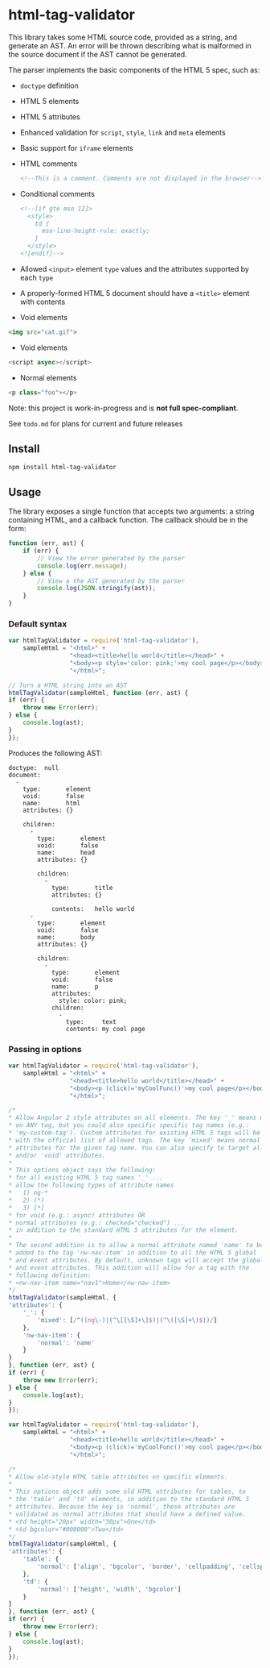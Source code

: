 # html-tag-validator
This library takes some HTML source code, provided as a string, and generate an
AST. An error will be thrown describing what is malformed in the source document
if the AST cannot be generated.

The parser implements the basic components of the HTML 5 spec, such as:
 - `doctype` definition
 - HTML 5 elements
 - HTML 5 attributes
 - Enhanced validation for `script`, `style`, `link` and `meta` elements
 - Basic support for `iframe` elements
 - HTML comments

	  ``` html
	  <!--This is a comment. Comments are not displayed in the browser-->
	  ```

 - Conditional comments

	  ``` html
	  <!--[if gte mso 12]>
	    <style>
	      td {
	        mso-line-height-rule: exactly;
	      }
	    </style>
	  <![endif]-->
	  ```

 - Allowed `<input>` element `type` values and the attributes supported by each `type`
 - A properly-formed HTML 5 document should have a `<title>` element with contents
 - Void elements

  ``` html
  <img src="cat.gif">
  ```

 - Void elements

 ``` javascript
 <script async></script>
```

 - Normal elements

 ``` javascript
 <p class="foo"></p>
 ```

Note: this project is work-in-progress and is **not full spec-compliant**.

See `todo.md` for plans for current and future releases

## Install

```
npm install html-tag-validator
```

## Usage

The library exposes a single function that accepts two arguments: a string
containing HTML, and a callback function. The callback should be in the form:

``` javascript
function (err, ast) {
	if (err) {
		// View the error generated by the parser
		console.log(err.message);
	} else {
		// View a the AST generated by the parser
		console.log(JSON.stringify(ast));
	}
}
```

### Default syntax

``` javascript
var htmlTagValidator = require('html-tag-validator'),
	sampleHtml = "<html>" +
			 	 "<head><title>hello world</title></head>" +
				 "<body><p style='color: pink;'>my cool page</p></body>" +
				 "</html>";

// Turn a HTML string into an AST
htmlTagValidator(sampleHtml, function (err, ast) {
if (err) {
	throw new Error(err);
} else {
	console.log(ast);
}
});
```

Produces the following AST:

```
doctype:  null
document:
  -
    type:       element
    void:       false
    name:       html
    attributes: {}

    children:
      -
        type:       element
        void:       false
        name:       head
        attributes: {}

        children:
          -
            type:       title
            attributes: {}

            contents:   hello world
      -
        type:       element
        void:       false
        name:       body
        attributes: {}

        children:
          -
            type:       element
            void:       false
            name:       p
            attributes:
              style: color: pink;
            children:
              -
                type:     text
                contents: my cool page
```

### Passing in options

``` javascript
var htmlTagValidator = require('html-tag-validator'),
	sampleHtml = "<html>" +
				 "<head><title>hello world</title></head>" +
				 "<body><p (click)='myCoolFunc()'>my cool page</p></body>" +
				 "</html>";

/*
* Allow Angular 2 style attributes on all elements. The key '_' means match
* on ANY tag, but you could also specific specific tag names (e.g.:
* 'my-custom-tag'). Custom attributes for existing HTML 5 tags will be merged
* with the official list of allowed tags. The key 'mixed' means normal or void
* attributes for the given tag name. You can also specify to target all 'normal'
* and/or 'void' attributes.
*
* This options object says the following:
* for all existing HTML 5 tag names '_' ...
* allow the following types of attribute names
*   1) ng-*
*   2) (*)  
*   3) [*]  
* for void (e.g.: async) attributes OR
* normal attributes (e.g.: checked="checked") ...
* in addition to the standard HTML 5 attributes for the element.
*
* The second addition is to allow a normal attribute named 'name' to be
* added to the tag 'nw-nav-item' in addition to all the HTML 5 global
* and event attributes. By default, unknown tags will accept the global
* and event attributes. This addition will allow for a tag with the
* following definition:
* <nw-nav-item name="nav1">Home</nw-nav-item>
*/
htmlTagValidator(sampleHtml, {
'attributes': {
	'_': {
		'mixed': [/^((ng\-)|(^\[[\S]+\]$)|(^\([\S]+\)$))/]
	},
	'nw-nav-item': {
		'normal': 'name'
	}
}
}, function (err, ast) {
if (err) {
	throw new Error(err);
} else {
	console.log(ast);
}
});
```

``` javascript
var htmlTagValidator = require('html-tag-validator'),
	sampleHtml = "<html>" +
				 "<head><title>hello world</title></head>" +
				 "<body><p (click)='myCoolFunc()'>my cool page</p></body>" +
				 "</html>";

/*
* Allow old-style HTML table attributes on specific elements.
*
* This options object adds some old HTML attributes for tables, to
* the 'table' and 'td' elements, in addition to the standard HTML 5
* attributes. Because the key is 'normal', these attributes are
* validated as normal attributes that should have a defined value.
* <td height="20px" width="30px">One</td>
* <td bgcolor="#000000">Two</td>
*/
htmlTagValidator(sampleHtml, {
'attributes': {
	'table': {
		'normal': ['align', 'bgcolor', 'border', 'cellpadding', 'cellspacing', 'frame', 'rules', 'summary', 'width']
	},
	'td': {
		'normal': ['height', 'width', 'bgcolor']
	}
}
}, function (err, ast) {
if (err) {
	throw new Error(err);
} else {
	console.log(ast);
}
});
```

